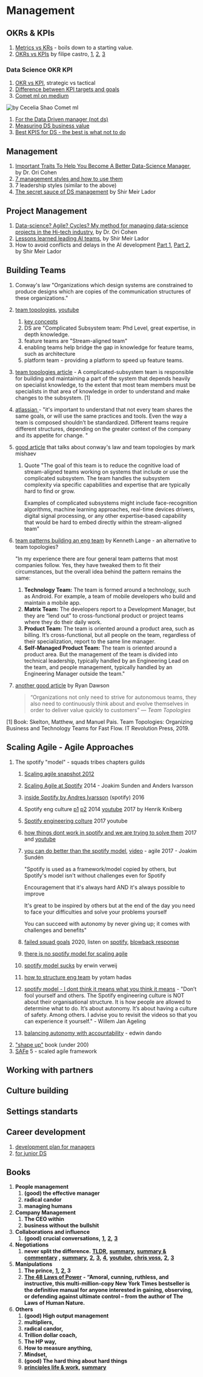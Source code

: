# Management

## OKRs & KPIs

1. [Metrics vs KRs](https://www.perdoo.com/resources/the-difference-between-metrics-kpis-key-results/) - boils down to a starting value.
2. [OKRs vs KPIs](https://medium.com/@meetfelipe/okr-vs-kpis-what-is-the-difference-ffa54673fcf1) by filipe castro, [1](https://weekdone.com/okr-comparison/okr-vs-kpi), [2](https://www.wrike.com/blog/kpis-vs-okrs-compare-need-successful/), [3](https://www.whatmatters.com/resources/difference-between-okr-kpi)

### Data Science OKR KPI

1. [OKR vs KPI](https://www.clearpointstrategy.com/okrs-vs-kpis/), strategic vs tactical
2. [Difference between KPI targets and goals](https://bernardmarr.com/default.asp?contentID=1346)
3. [Comet ml on medium](https://medium.com/comet-ml/a-data-scientists-guide-to-communicating-results-c79a5ef3e9f1)

![by Cecelia Shao Comet ml](https://lh6.googleusercontent.com/GCeELl5VNGKVhpmNZoG9miSeX4ZrzjtzkZsdRm5\_hCkfXOj7IVmKi\_h0siSRdd511x\_7R4-5z3BiqPHojlySEtQ38giPRdozYeeYKGEo0GDTy2jH-TFNDcGP4F8Cxzp5U9t8ATyf)

1. [For the Data Driven manager (not ds)](https://www.klipfolio.com/blog/17-kpi-management-data-driven-manager)
2. [Measuring DS business value](https://blog.dominodatalab.com/measuring-data-science-business-value/)
3. [Best KPIS for DS - the best is what not to do](https://www.quora.com/What-are-the-best-KPIs-for-Data-Science-team)

## Management

1. [Important Traits To Help You Become A Better Data-Science Manager](https://towardsdatascience.com/important-traits-to-help-you-become-a-better-data-science-manager-dc0de3a37961), by Dr. Ori Cohen
2. [7 management styles and how to use them](https://www.breathehr.com/en-gb/blog/topic/business-leadership/best-management-styles-and-how-to-use-them)
3. 7 leadership styles (similar to the above)
4. [The secret sauce of DS management](https://www.youtube.com/watch?v=qO7sl8\_YtJM) by Shir Meir Lador

## Project Management

1. [Data-science? Agile? Cycles? My method for managing data-science projects in the Hi-tech industry](https://towardsdatascience.com/data-science-agile-cycles-my-method-for-managing-data-science-projects-in-the-hi-tech-industry-b289e8a72818), by Dr. Ori Cohen
2. [Lessons learned leading AI teams](https://blogs.intuit.com/blog/2020/06/23/lessons-learned-leading-ai-teams/), by Shir Meir Lador
3. How to avoid conflicts and delays in the AI development [Part 1](https://blogs.intuit.com/blog/2020/12/08/how-to-avoid-conflicts-and-delays-in-the-ai-development-process-part-i/), [Part 2](https://blogs.intuit.com/blog/2021/01/06/how-to-avoid-conflicts-and-delays-in-the-ai-development-process-part-ii/), by Shir Meir Lador

## Building Teams

1. Conway's law "Organizations which design systems are constrained to produce designs which are copies of the communication structures of these organizations."
2. [team topologies](https://teamtopologies.com/), [youtube](https://www.youtube.com/c/TeamTopologies/videos)
   1. [key concepts](https://teamtopologies.com/key-concepts)&#x20;
   2. DS are "Complicated Subsystem team: Phd Level, great expertise, in depth knowledge.&#x20;
   3. feature teams are "Stream-aligned team"
   4. enabling teams help bridge the gap in knowledge for feature teams, such as architecture
   5. platform team - providing a platform to speed up feature teams.
3. [team topologies article](https://www.scaledagileframework.com/organizing-agile-teams-and-arts-team-topologies-at-scale/) - A complicated-subsystem team is responsible for building and maintaining a part of the system that depends heavily on specialist knowledge, to the extent that most team members must be specialists in that area of knowledge in order to understand and make changes to the subsystem. \[1]
4. [atlassian ](https://www.atlassian.com/devops/frameworks/team-structure)- "it's important to understand that not every team shares the same goals, or will use the same practices and tools. Even the way a team is composed shouldn’t be standardized. Different teams require different structures, depending on the greater context of the company and its appetite for change. "
5. [good article](https://betterprogramming.pub/team-topologies-a-new-way-of-thinking-about-teams-8f4853038509) that talks about conway's law and team topologies by mark mishaev
   1.  Quote  "The goal of this team is to reduce the cognitive load of stream-aligned teams working on systems that include or use the complicated subsystem. The team handles the subsystem complexity via specific capabilities and expertise that are typically hard to find or grow.

       Examples of complicated subsystems might include face-recognition algorithms, machine learning approaches, real-time devices drivers, digital signal processing, or any other expertise-based capability that would be hard to embed directly within the stream-aligned team"
6.  &#x20;[team patterns building an eng team](https://www.kennethlange.com/team-patterns-how-to-structure-an-engineering-team/) by Kenneth Lange - an alternative to team topologies?

    "In my experience there are four general team patterns that most companies follow. Yes, they have tweaked them to fit their circumstances, but the overall idea behind the pattern remains the same:

    1. **Technology Team:** The team is formed around a technology, such as Android. For example, a team of mobile developers who build and maintain a mobile app.
    2. **Matrix Team:** The developers report to a Development Manager, but they are “lend out” to cross-functional product or project teams where they do their daily work.
    3. **Product Team:** The team is oriented around a product area, such as billing. It’s cross-functional, but all people on the team, regardless of their specialization, report to the same line manager.
    4. **Self-Managed Product Team:** The team is oriented around a product area. But the management of the team is divided into technical leadership, typically handled by an Engineering Lead on the team, and people management, typically handled by an Engineering Manager outside the team."
7.  [another good article](https://betterprogramming.pub/your-team-structures-aint-working-let-s-apply-team-topologies-470e8d4f7fe5) by Ryan Dawson

    > “Organizations not only need to strive for autonomous teams, they also need to continuously think about and evolve themselves in order to deliver value quickly to customers” — _Team Topologies_

\[1] Book: Skelton, Matthew, and Manuel Pais. Team Topologies: Organizing Business and Technology Teams for Fast Flow. IT Revolution Press, 2019.

## Scaling Agile - Agile Approaches

1. The spotify "model" - squads tribes chapters guilds&#x20;
   1. [Scaling agile snapshot 2012](https://blog.crisp.se/wp-content/uploads/2012/11/SpotifyScaling.pdf)
   2. [Scaling Agile at Spotify](https://www.youtube.com/watch?v=SUR9q\_Qcrk4) 2014 - Joakim Sunden and Anders Ivarsson
   3. [inside Spotify by Andres Ivarsson](https://theagilerevolution.com/2016/07/06/episode-112-inside-spotify-with-anders-ivarsson/) (spotify) 2016
   4. Spotify eng culture [p1](https://engineering.atspotify.com/2014/03/spotify-engineering-culture-part-1/) [p2](https://engineering.atspotify.com/2014/09/spotify-engineering-culture-part-2/) 2014 [youtube](https://www.youtube.com/watch?v=4GK1NDTWbkY) 2017 by Henrik Kniberg
   5. [Spotify engineering colture](https://www.youtube.com/watch?v=4GK1NDTWbkY) 2017 youtube
   6. [how things dont work in spotify and we are trying to solve them](https://www.slideshare.net/jchyip/how-things-still-dont-quite-work-at-spotify-and-how-were-trying-to-solve-it) 2017 and [youtube](https://www.youtube.com/watch?v=VZMf8QJmB98)
   7.  [you can do better than the spotify model](https://agile2017.sched.com/event/ATal/you-can-do-better-than-the-spotify-model-joakim-sunden-catherine-peck-phillips?ref=JeremiahLee), [video](https://vimeo.com/240125835) - agile 2017 - Joakim Sundén

       "Spotify is used as a framework/model copied by others, but Spotify's model isn't without challenges even for Spotify

       Encouragement that it's always hard AND it's always possible to improve

       It's great to be inspired by others but at the end of the day you need to face your difficulties and solve your problems yourself

       You can succeed with autonomy by never giving up; it comes with challenges and benefits"
   8. [failed squad goals](https://www.jeremiahlee.com/posts/failed-squad-goals/) 2020, listen on [spotify](https://anchor.fm/jeremiah-oral-lee/episodes/Spotifys-Failed-SquadGoals-edia0p), [blowback response](https://www.jeremiahlee.com/posts/failed-squad-goals/comments/)
   9. [there is no spotify model for scaling agile](https://vitalitychicago.com/blog/there-is-no-spotify-model-for-scaling-agile/)
   10. [spotify model sucks](https://www.linkedin.com/pulse/spotify-sucks-erwin-verweij/) by erwin verweij
   11. [how to structure eng team](https://www.linkedin.com/pulse/how-structure-engineering-team-scale-yotam-hadass) by yotam hadas
   12. [spotify model - I dont think it means what you think it means](https://medium.com/serious-scrum/you-want-to-adopt-the-spotify-model-i-dont-think-it-means-what-you-think-it-means-7df4316081f) - "Don’t fool yourself and others. The Spotify engineering culture is NOT about their organisational structure. It is how people are allowed to determine what to do. It’s about autonomy. It’s about having a culture of safety. Among others. I advise you to revisit the videos so that you can experience it yourself." - Willem Jan Ageling
   13. [balancing autonomy with accountability](https://www.scrum.org/resources/blog/balancing-autonomy-accountability) - edwin dando
2. ["shape up"](https://basecamp.com/shapeup?ref=JeremiahLee) book (under 200)
3. [SAFe](https://www.scaledagileframework.com/?ref=JeremiahLee) 5 - scaled agile framework

## Working with partners

## Culture building

## Settings standarts&#x20;

## Career development

1. [development plan for managers](https://www.indeed.com/career-advice/career-development/development-plan-for-managers)
2. [for junior DS](https://medium.com/@mbsahar4/my-development-plan-as-a-junior-data-scientist-ec3c68a2b641)

## **Books**&#x20;

1. **People management**
   1. **(good) the effective manager**&#x20;
   2. **radical candor**&#x20;
   3. **managing humans**
2. **Company Management**
   1. **The CEO within**
   2. **business without the bullshit**
3. **Collaborations and influence**
   1. **(good) crucial conversations,** [**1**](https://wikisummaries.org/crucial-conversations-tools-for-talking-when-stakes-are-high/)**,** [**2**](https://slooowdown.wordpress.com/2013/06/09/summary-of-crucial-conversations-tools-for-talking-when-the-stakes-are-high-by-kerry-patterson-joseph-grenny-ron-mcmillan-and-al-swizler/)**,** [**3**](https://fourminutebooks.com/crucial-conversations-summary/)
4. **Negotiations**
   1. **never split the difference.** [**TLDR**](https://www.linkedin.com/pulse/never-split-difference-tldr-john-dziedzic/)**,** [**summary**](https://www.samuelthomasdavies.com/book-summaries/business/never-split-the-difference/)**,** [**summary & commentary**](https://growth.me/books/never-split-the-difference/) **,** [**summary**](https://www.oberlo.com/blog/never-split-the-difference-by-chris-voss-summary)**,** [**2**](https://www.freshworks.com/crm/sales/sdr-sales-development-reps/summary-of-never-split-the-difference-blog/)**,** [**3**](https://www.samuelthomasdavies.com/book-summaries/business/never-split-the-difference/)**,** [**4**](https://medium.com/@highperformancelifestyle/never-split-the-difference-summary-review-animated-c32f72a36608)**,** [**youtube**](https://www.youtube.com/watch?v=OaEw7ZFs5sU)**,** [**chris voss**](https://www.youtube.com/watch?v=yPsvgmZlVuQ)**,** [**2**](https://www.youtube.com/watch?v=guZa7mQV1l0)**,** [**3**](https://www.youtube.com/watch?v=YNqpQ3zi8iQ)
5. **Manipulations**
   1. **The prince,** [**1**](https://www.sparknotes.com/philosophy/prince/section3/)**,** [**2**](https://www.cliffsnotes.com/literature/p/the-prince/book-summary)**, 3**
   2. [**The 48 Laws of Power**](https://www.amazon.com/48-Laws-Power-Robert-Greene/dp/0140280197) **- “Amoral, cunning, ruthless, and instructive, this multi-million-copy New York Times bestseller is the definitive manual for anyone interested in gaining, observing, or defending against ultimate control – from the author of The Laws of Human Nature.**
6. **Others**
   1. **(good) High output management**
   2. **multipliers,**&#x20;
   3. **radical candor,**&#x20;
   4. **Trillion dollar coach,**&#x20;
   5. **The HP way,**&#x20;
   6. **How to measure anything,**&#x20;
   7. **Mindset,**
   8. **(good) The hard thing about hard things**
   9. [**principles life & work**](https://www.amazon.com/Principles-Life-Work-Ray-Dalio/dp/1501124021)**,**  [**summary**](https://readingraphics.com/book-summary-principles-ray-dalio/)
